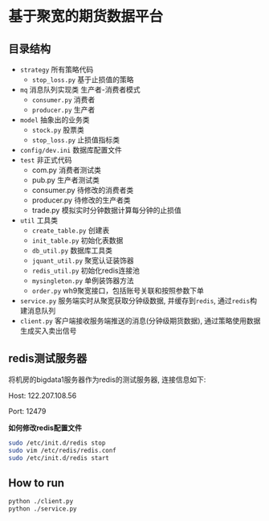 # 基于聚宽的期货数据平台

## 目录结构

+ `strategy` 所有策略代码
  + `stop_loss.py` 基于止损值的策略
+ `mq` 消息队列实现类 生产者-消费者模式
  + `consumer.py` 消费者
  + `producer.py` 生产者
+ `model` 抽象出的业务类
  + `stock.py` 股票类
  + `stop_loss.py` 止损值指标类
+ `config/dev.ini` 数据库配置文件
+ `test` 非正式代码
  + com.py 消费者测试类
  + pub.py 生产者测试类
  + consumer.py 待修改的消费者类
  + producer.py 待修改的生产者类
  + trade.py 模拟实时分钟数据计算每分钟的止损值
+ `util` 工具类
  + `create_table.py` 创建表
  + `init_table.py` 初始化表数据
  + `db_util.py` 数据库工具类
  + `jquant_util.py` 聚宽认证装饰器
  + `redis_util.py` 初始化redis连接池
  + `mysingleton.py` 单例装饰器方法
  + `order.py` wh9聚宽接口，包括账号关联和按照参数下单
+ `service.py` 服务端实时从聚宽获取分钟级数据, 并缓存到`redis`, 通过`redis`构建消息队列
+ `client.py` 客户端接收服务端推送的消息(分钟级期货数据), 通过策略使用数据生成买入卖出信号

## redis测试服务器

将机房的bigdata1服务器作为redis的测试服务器, 连接信息如下: 

Host: 122.207.108.56

Port: 12479

**如何修改redis配置文件**

```bash
sudo /etc/init.d/redis stop
sudo vim /etc/redis/redis.conf
sudo /etc/init.d/redis start
```

## How to run

```bash
python ./client.py
python ./service.py
```

